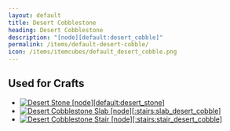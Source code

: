 ```yaml
---
layout: default
title: Desert Cobblestone
heading: Desert Cobblestone
description: "[node][default:desert_cobble]"
permalink: /items/default-desert-cobble/
icon: /items/itemcubes/default_desert_cobble.png
---
```



## Used for Crafts

<ul class="list-items">
    <li><a href="{{site.baseurl}}/items/default-desert-stone/"><img src="{{site.baseurl}}/assets/img/items/itemcubes/default_desert_stone.png" data-toggle="tooltip" title="Desert Stone [node][default:desert_stone]"></a></li>
    <li><a href="{{site.baseurl}}/items/stairs-slab-desert-cobble/"><img src="{{site.baseurl}}/assets/img/items/itemcubes/stairs_slab_desert_cobble.png" data-toggle="tooltip" title="Desert Cobblestone Slab [node][:stairs:slab_desert_cobble]"></a></li>
    <li><a href="{{site.baseurl}}/items/stairs-stair-desert-cobble/"><img src="{{site.baseurl}}/assets/img/items/itemcubes/stairs_stair_desert_cobble.png" data-toggle="tooltip" title="Desert Cobblestone Stair [node][:stairs:stair_desert_cobble]"></a></li>
</ul>